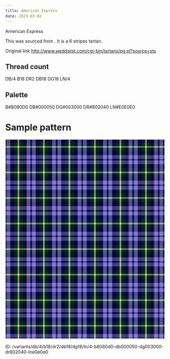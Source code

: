 ```yaml
---
title: American Express
date: 2023-02-02
---
```

American Express

This was sourced from <no value>.  It is a 6 stripes tartan.

Original link http://www.weddslist.com/cgi-bin/tartans/pg.pl?source=sts

## Thread count
DB/4 B18 DR2 DB18 DG18 LN/4

## Palette
B#8080D0 DB#000050 DG#003000 DR#802040 LN#E0E0E0

# Sample pattern

![Tartan detail](tartan.png "DB/4 B18 DR2 DB18 DG18 LN/4 tartan")

ID: /variants/db/4/b18/dr2/db18/dg18/ln/4-b8080d0-db000050-dg003000-dr802040-lne0e0e0